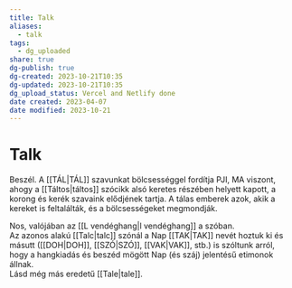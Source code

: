 ```yaml
---
title: Talk
aliases:
  - talk
tags:
  - dg_uploaded
share: true
dg-publish: true
dg-created: 2023-10-21T10:35
dg-updated: 2023-10-21T10:35
dg_upload_status: Vercel and Netlify done
date created: 2023-04-07
date modified: 2023-10-21
---
```


# Talk

Beszél. A [[TÁL\|TÁL]] szavunkat bölcsességgel fordítja PJI, MA viszont, ahogy a [[Táltos\|táltos]] szócikk alsó keretes részében helyett kapott, a korong és kerék szavaink elődjének tartja. A tálas emberek azok, akik a kereket is feltalálták, és a bölcsességeket megmondják.  

Nos, valójában az [[L vendéghang\|l vendéghang]] a szóban.  
Az azonos alakú [[Talc\|talc]] szónál a Nap [[TAK\|TAK]] nevét hoztuk ki és másutt ([[DOH\|DOH]], [[SZÓ\|SZÓ]], [[VAK\|VAK]], stb.) is szóltunk arról, hogy a hangkiadás és beszéd mögött Nap (és száj) jelentésű etimonok állnak.  
Lásd még más eredetű [[Tale\|tale]].  
